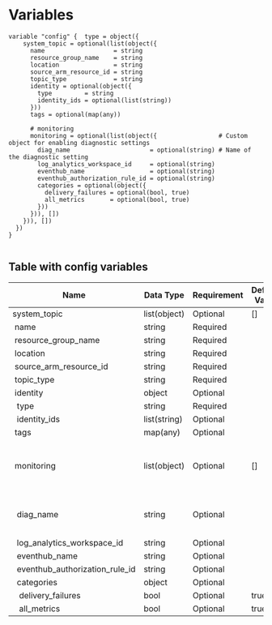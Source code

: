 # Variables

```
variable "config" {  type = object({
    system_topic = optional(list(object({
      name                   = string
      resource_group_name    = string
      location               = string
      source_arm_resource_id = string
      topic_type             = string
      identity = optional(object({
        type         = string
        identity_ids = optional(list(string))
      }))
      tags = optional(map(any))

      # monitoring
      monitoring = optional(list(object({                 # Custom object for enabling diagnostic settings
        diag_name                      = optional(string) # Name of the diagnostic setting
        log_analytics_workspace_id     = optional(string)
        eventhub_name                  = optional(string)
        eventhub_authorization_rule_id = optional(string)
        categories = optional(object({
          delivery_failures = optional(bool, true)
          all_metrics       = optional(bool, true)
        }))
      })), [])
    })), [])
  })
}


```


## Table with config variables

| Name | Data Type | Requirement | Default Value | Comment |
| ------- | --------- | ----------- | ------------- | ------- |
|system_topic | list(object) | Optional | [] |  |
|&nbsp;name | string | Required |  |  |
|&nbsp;resource_group_name | string | Required |  |  |
|&nbsp;location | string | Required |  |  |
|&nbsp;source_arm_resource_id | string | Required |  |  |
|&nbsp;topic_type | string | Required |  |  |
|&nbsp;identity | object | Optional |  |  |
|&nbsp;&nbsp;type | string | Required |  |  |
|&nbsp;&nbsp;identity_ids | list(string) | Optional |  |  |
|&nbsp;tags | map(any) | Optional |  |  |
|&nbsp;monitoring | list(object) | Optional | [] |  Custom object for enabling diagnostic settings |
|&nbsp;&nbsp;diag_name | string | Optional |  |  Name of the diagnostic setting |
|&nbsp;&nbsp;log_analytics_workspace_id | string | Optional |  |  |
|&nbsp;&nbsp;eventhub_name | string | Optional |  |  |
|&nbsp;&nbsp;eventhub_authorization_rule_id | string | Optional |  |  |
|&nbsp;&nbsp;categories | object | Optional |  |  |
|&nbsp;&nbsp;&nbsp;delivery_failures | bool | Optional |  true |  |
|&nbsp;&nbsp;&nbsp;all_metrics | bool | Optional |  true |  |



